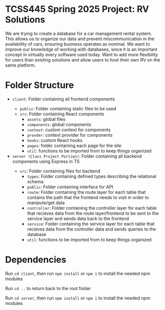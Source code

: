 <h1>TCSS445 Spring 2025 Project: RV Solutions</h1>
<p>We are trying to create a database for a car management rental system. This allows us to organize our data and prevent miscommunication in the availability of cars, ensuring business operates as nominal. We want to improve our knowledge of working with databases, since it is an important concept in virtually every software used today. Want to add more flexibility for users than existing solutions and allow users to host their own RV on the same platform. </p>
<h1>Folder Structure</h1>
<ul>
    <li><code>client</code>: Folder containing all frontend components </li>
        <ul>
            <li><code>public</code>: Folder containing static files to be used
            <li><code>src</code>: Folder containing React components
            <ul>
                <li><code>assets</code>: global files
                <li><code>components</code>: global components
                <li><code>context</code>: custom context for components
                <li><code>provder</code>: context provider for components
                <li><code>hooks</code>: custom React hooks
                <li><code>pages</code>: folder containing each page for the site
                <li><code>util</code>: functions to be imported from to keep things organized
            </ul>
        </ul>
    <li><code>server (Class Project Portion)</code>: Folder containing all backend components using Express in TS</li>
        <ul>
            <li><code>src</code>: Folder containing files for backend
            <ul>
                <li><code>types</code>: Folder containing defined types describing the relational schema
                <li><code>public</code>: Folder containing interface for API
                <li><code>route</code>: Folder containing the route layer for each table that contains the path that the frontend needs to visit in order to manipute/get data
                <li><code>controller</code>: Folder containing the controller layer for each table that recieves data from the route layer/frontend to be sent to the service layer and sends data back to the frontend
                <li><code>service</code>: Folder containing the service layer for each table that recieves data from the controller data and sends queries to the database
                <li><code>util</code>: functions to be imported from to keep things organized
            </ul>
        </ul>
</ul>
    
<h1>Dependencies</h1>
<p>Run <code>cd client</code>, then run <code>npm install</code> or <code>npm i</code> to install the needed npm modules</p>
<p>Run <code>cd ..</code> to return back to the root folder</p>
<p>Run <code>cd server</code>, then run <code>npm install</code> or <code>npm i</code> to install the needed npm modules</p>


